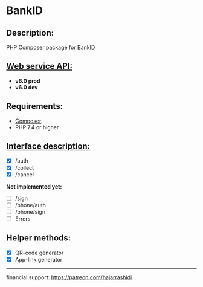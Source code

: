 # BankID

## Description:

PHP Composer package for BankID

## [Web service API:](https://www.bankid.com/utvecklare/guider/teknisk-integrationsguide/webbservice-api)

- **v6.0 prod**
- **v6.0 dev**

## Requirements:

* [Composer](https://getcomposer.org/)
* PHP 7.4 or higher

## [Interface description:](https://www.bankid.com/utvecklare/guider/teknisk-integrationsguide/webbservice-api)

- [x] /auth
- [x] /collect
- [x] /cancel

**Not implemented yet:**

- [ ] /sign
- [ ] /phone/auth
- [ ] /phone/sign
- [ ] Errors

## Helper methods:

- [x] QR-code generator
- [x] App-link generator 

---
financial support:
https://patreon.com/hajarrashidi
